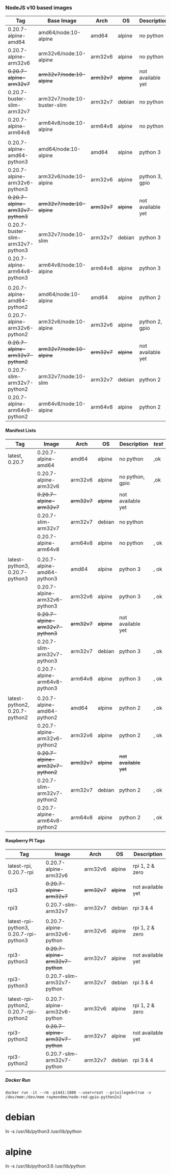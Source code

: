 ### NodeJS v10 based images

| **Tag**                             | **Base Image**               | **Arch** | **OS** | **Description**   | *test* |
|-------------------------------------|------------------------------|----------|--------|-------------------|--------|
| 0.20.7-alpine-amd64                 | amd64/node:10-alpine         | amd64    | alpine | no python         |   ok   |
| 0.20.7-alpine-arm32v6               | arm32v6/node:10-alpine       | arm32v6  | alpine | no python         |   ok   |
| ~~0.20.7-alpine-arm32v7~~           | ~~arm32v7/node:10-alpine~~       | ~~arm32v7~~  | ~~alpine~~ | not available yet | |
| 0.20.7-buster-slim-arm32v7          | arm32v7/node:10-buster-slim  | arm32v7  | debian | no python         |   ok   |
| 0.20.7-alpine-arm64v8               | arm64v8/node:10-alpine       | arm64v8  | alpine | no python         |   ok   |
||  
| 0.20.7-alpine-amd64-python3         | amd64/node:10-alpine         | amd64    | alpine | python 3          |   ok   |
| 0.20.7-alpine-arm32v6-python3       | arm32v6/node:10-alpine       | arm32v6  | alpine | python 3, gpio    |   ok   |
| ~~0.20.7-alpine-arm32v7-python3~~   | ~~arm32v7/node:10-alpine~~       | ~~arm32v7~~  | ~~alpine~~ | not available yet | |
| 0.20.7-buster-slim-arm32v7-python3  | arm32v7/node:10-slim         | arm32v7  | debian | python 3          ||
| 0.20.7-alpine-arm64v8-python3       | arm64v8/node:10-alpine       | arm64v8  | alpine | python 3          |   ok   |
||  
| 0.20.7-alpine-amd64-python2         | amd64/node:10-alpine         | amd64    | alpine | python 2          |   ,ok  |
| 0.20.7-alpine-arm32v6-python2       | arm32v6/node:10-alpine       | arm32v6  | alpine | python 2, gpio    |   ,ok  |
| ~~0.20.7-alpine-arm32v7-python2~~   | ~~arm32v7/node:10-alpine~~       | ~~arm32v7~~  | ~~alpine~~ | not available yet | |
| 0.20.7-slim-arm32v7-python2         | arm32v7/node:10-slim         | arm32v7  | debian | python 2          |   , ok |
| 0.20.7-alpine-arm64v8-python2       | arm64v8/node:10-alpine       | arm64v8  | alpine | python 2          |   , ok |
     
#### Manifest Lists     
| **Tag**                        | **Image**                         | **Arch** | **OS** | **Description**   | *test* |
|--------------------------------|-----------------------------------|----------|--------|-------------------|--------|
| latest, 0.20.7                 | 0.20.7-alpine-amd64               | amd64    | alpine | no python         |   ,ok  |
|                                | 0.20.7-alpine-arm32v6             | arm32v6  | alpine | no python, gpio   |   ,ok  |
|                                | ~~0.20.7-alpine-arm32v7~~         | ~~arm32v7~~  | ~~alpine~~ | not available yet | |
|                                | 0.20.7-slim-arm32v7               | arm32v7  | debian | no python         | |
|                                | 0.20.7-alpine-arm64v8             | arm64v8  | alpine | no python         |   , ok |
||
| latest-python3, 0.20.7-python3 | 0.20.7-alpine-amd64-python3       | amd64    | alpine | python 3          |   , ok |
|                                | 0.20.7-alpine-arm32v6-python3     | arm32v6  | alpine | python 3          |   , ok |
|                                | ~~0.20.7-alpine-arm32v7-python3~~ | ~~arm32v7~~  | ~~alpine~~ | not available yet ||
|                                | 0.20.7-slim-arm32v7-python3       | arm32v7  | debian | python 3          |   , ok |
|                                | 0.20.7-alpine-arm64v8-python3     | arm64v8  | alpine | python 3          |   , ok |
||
| latest-python2, 0.20.7-python2 | 0.20.7-alpine-amd64-python2       | amd64    | alpine | python 2          |   , ok |
|                                | 0.20.7-alpine-arm32v6-python2     | arm32v6  | alpine | python 2          |   , ok |
|                                | ~~0.20.7-alpine-arm32v7-python2~~ | ~~arm32v7~~  | ~~alpine~~ | ~~not available yet~~ | |
|                                | 0.20.7-slim-arm32v7-python2       | arm32v7  | debian | python 2          |   , ok |
|                                | 0.20.7-alpine-arm64v8-python2     | arm64v8  | alpine | python 2          |   , ok |

#### Raspberry PI Tags
| **Tag**                      | **Image**                    | **Arch** | **OS** | **Description**   |
|------------------------------|------------------------------|----------|--------|-------------------|
| latest-rpi, 0.20.7-rpi       | 0.20.7-alpine-arm32v6        | arm32v6  | alpine | rpi 1, 2 & zero   |
| rpi3                         | ~~0.20.7-alpine-arm32v7~~        | ~~arm32v7~~  | ~~alpine~~ | not available yet |
| rpi3                         | 0.20.7-slim-arm32v7          | arm32v7  | debian | rpi 3 & 4         |
||
| latest-rpi-python3, 0.20.7-rpi-python3 | 0.20.7-alpine-arm32v6-python | arm32v6  | alpine | rpi 1, 2 & zero   |
| rpi3-python3                  | ~~0.20.7-alpine-arm32v7-python~~ | arm32v7  | alpine | not available yet |
| rpi3-python3                  | 0.20.7-slim-arm32v7-python   | arm32v7  | debian | rpi 3 & 4         |
||
| latest-rpi-python2, 0.20.7-rpi-python2 | 0.20.7-alpine-arm32v6-python | arm32v6  | alpine | rpi 1, 2 & zero   |
| rpi3-python2                  | ~~0.20.7-alpine-arm32v7-python~~ | arm32v7  | alpine | not available yet |
| rpi3-python2                  | 0.20.7-slim-arm32v7-python   | arm32v7  | debian | rpi 3 & 4         |


##### Docker Run
`docker run -it --rm -p1441:1880 --user=root --privileged=true -v /dev/mem:/dev/mem raymondmm/node-red-gpio-python2v2`

# debian
ln -s /usr/lib/python3 /usr/lib/python

# alpine
ln -s /usr/lib/python3.6 /usr/lib/python
